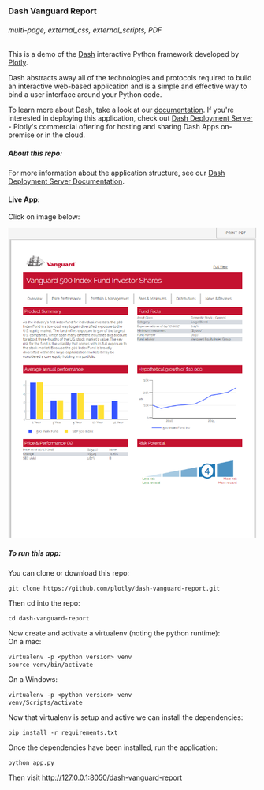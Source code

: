 ### Dash Vanguard Report
###### multi-page, external_css, external_scripts, PDF      

This is a demo of the [Dash](https://plot.ly/products/dash/) interactive Python framework developed by [Plotly](https://plot.ly/).

Dash abstracts away all of the technologies and protocols required to build an interactive web-based application and is a simple and effective way to bind a user interface around your Python code.

To learn more about Dash, take a look at our [documentation](https://dash.plot.ly). If you're interested in deploying this application, check out [Dash Deployment Server](https://dash.plot.ly/dash-deployment-server/) - Plotly's commercial offering for hosting and sharing Dash Apps on-premise or in the cloud. 

##### About this repo:

For more information about the application structure, see our [Dash Deployment Server Documentation](https://dash.plot.ly/dash-deployment-server/application-structure).

#### Live App:

<meta http-equiv="X-UA-Compatible" content="IE=Edge,chrome=1">
Click on image below:

[![vanguard](https://github.com/sajivfrancis/vanguard-report/blob/master/data/vanguard.PNG)](https://dash-gallery.plotly.host/dash-vanguard-report/overview)

##### To run this app:

You can clone or download this repo:   
```
git clone https://github.com/plotly/dash-vanguard-report.git
```

Then cd into the repo:   
```
cd dash-vanguard-report
```

Now create and activate a virtualenv (noting the python runtime):   
On a mac:   
```
virtualenv -p <python version> venv
source venv/bin/activate
```

On a Windows:   
```
virtualenv -p <python version> venv
venv/Scripts/activate
```

Now that virtualenv is setup and active we can install the dependencies:   
```
pip install -r requirements.txt
```

Once the dependencies have been installed, run the application:
```
python app.py
```

Then visit http://127.0.0.1:8050/dash-vanguard-report
